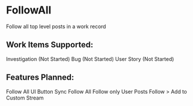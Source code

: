 # FollowAll
Follow all top level posts in a work record

## Work Items Supported:
Investigation (Not Started)
Bug (Not Started)
User Story (Not Started)

## Features Planned:
Follow All UI Button
Sync Follow All
Follow only User Posts
Follow > Add to Custom Stream
